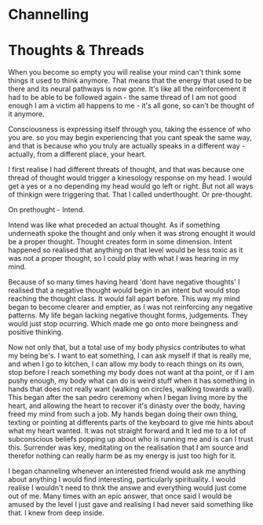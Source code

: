 # Channelling

# Thoughts & Threads

When you become so empty you will realise your mind can't think some things it used to think anymore. That means that the energy that used to be there and its neural pathways is now gone. It's like all the reinforcement it had to be able to be followed again - the same thread of I am not good enough I am a victim all happens to me - it's all gone, so can't be thought of it anymore.

Consciousness is expressing itself through you, taking the essence of who you are. so you may begin experiencing that you cant speak the same way, and that is because who you truly are actually speaks in a different way - actually, from a different place, your heart.

I first realise I had different threats of thought, and that was because one thread of thought would trigger a kinesology response on my head. I would get a yes or a no depending my head would go left or right. But not all ways of thinkign were triggering that. That I called underthought. Or pre-thought.

On prethought - Intend.

Intend was like what preceded an actual thought. As if something underneath spoke the thought and only when it was strong enought it would be a proper thought. Thought creates form in some dimension. Intent happened so realised that anything on that level would be less toxic as it was not a proper thought, so I could play with what I was hearing in my mind.

Because of so many times having heard 'dont have negative thoughts' I realised that a negative thought would begin in an intent but would stop reaching the thought class. It would fall apart before. This way my mind began to become clearer and emptier, as I was not reinforcing any negative patterns. My life began lacking negative thought forms, judgements. They would just stop ocurring. Which made me go onto more beingness and positive thinking.

Now not only that, but a total use of my body physics contributes to what my being be's. I want to eat something, I can ask myself if that is really me, and when I go to kitchen, I can allow my body to reach things on its own, stop before I reach something my body does not want at tha point, or if I am pushy enough, my body what can do is weird stuff when it has something in hands that does not really want (walking on circles, walking towards a wall). This began after the san pedro ceremony when I began living more by the heart, and allowing the heart to recover it's dinasty over the body, having freed my mind from such a job. My hands began doing their own thing, texting or pointing at differents parts of the keyboard to give me hints about what my heart wanted. It was not straight forward and It led me to a lot of subconscious beliefs popping up about who is running me and is can I trust this. Surrender was key, meditating on the realisation that I am source and therefor nothing can really harm be as my energy is just too high for it.

I began channeling whenever an interested friend would ask me anything about anything I would find interesting, particularly spirituality. I would realise I wouldn't need to thnk the answe and everything would just come out of me. Many times with an epic answer, that once said I would be amused by the level I just gave and realising I had never said something like that. I knew from deep inside.